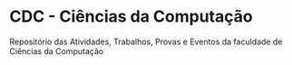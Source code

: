 # CDC - Ciências da Computação
Repositório das Atividades, Trabalhos, Provas e Eventos da faculdade de Ciências da Computação
